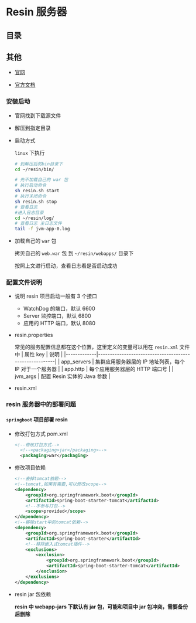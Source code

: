 # Resin 服务器

## 目录

## 其他

- [官网](https://caucho.com/)

- [官方文档](https://caucho.com/resin-4.0/admin/config.xtp)

### 安装启动

- 官网找到下载源文件

- 解压到指定目录

- 启动方式

  `linux` 下执行

  ```sh
  # 到解压后的bin目录下
  cd ~/resin/bin/

  # 先不加载自己的 war 包
  # 执行启动命令
  sh resin.sh start
  # 执行关闭命令
  sh resin.sh stop
  # 查看日志
  #进入日志目录
  cd ~/resin/log/
  # 查看日志 主日志文件
  tail -f jvm-app-0.log
  ```

- 加载自己的 `war` 包

  拷贝自己的 `web.war` 包 到 `~/resin/webapps/` 目录下

  按照上文进行启动，查看日志看是否启动成功

### 配置文件说明

- 说明 resin 项目启动一般有 3 个接口

  - WatchDog 的端口，默认 6600
  - Server 监控端口，默认 6800
  - 应用的 HTTP 端口，默认 8080

- resin.properties

  常见的服务配置信息都在这个位置，这里定义的变量可以用在 `resin.xml` 文件中
  | 属性 key | 说明 |
  |-------------|--------------------------------------------------------|
  | app_servers | 集群应用服务器层的 IP 地址列表，每个 IP 对于一个服务器 |
  | app.http | 每个应用服务器层的 HTTP 端口号 |
  | jvm_args | 配置 Resin 实体的 Java 参数 |

- resin.xml

### resin 服务器中的部署问题

#### `springboot` 项目部署 resin

- 修改打包方式 pom.xml

  ```xml
  <!--修改打包方式-->
    <!--<packaging>jar</packaging>-->
    <packaging>war</packaging>
  ```

- 修改项目依赖

  ```xml
  <!--去掉tomcat依赖-->
  <!--tomcat,如果有需要,可以修改scope-->
  <dependency>
      <groupId>org.springframework.boot</groupId>
      <artifactId>spring-boot-starter-tomcat</artifactId>
      <!--不参与打包-->
      <scope>provided</scope>
  </dependency>
  <!--移除start中的tomcat依赖-->
  <dependency>
      <groupId>org.springframework.boot</groupId>
      <artifactId>spring-boot-starter</artifactId>
      <!--移除嵌入式tomcat插件-->
      <exclusions>
          <exclusion>
              <groupId>org.springframework.boot</groupId>
              <artifactId>spring-boot-starter-tomcat</artifactId>
          </exclusion>
      </exclusions>
  </dependency>
  ```

- resin jar 包依赖

  **resin 中 webapp-jars 下默认有 jar 包，可能和项目中 jar 包冲突，需要备份后删除**
